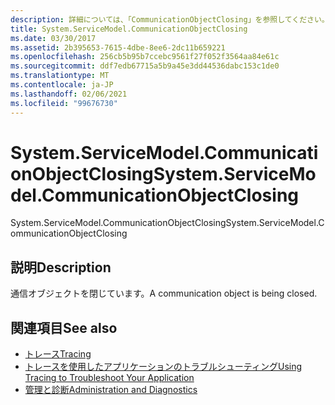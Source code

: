```yaml
---
description: 詳細については、「CommunicationObjectClosing」を参照してください。
title: System.ServiceModel.CommunicationObjectClosing
ms.date: 03/30/2017
ms.assetid: 2b395653-7615-4dbe-8ee6-2dc11b659221
ms.openlocfilehash: 256cb5b95b7ccebc9561f27f052f3564aa84e61c
ms.sourcegitcommit: ddf7edb67715a5b9a45e3dd44536dabc153c1de0
ms.translationtype: MT
ms.contentlocale: ja-JP
ms.lasthandoff: 02/06/2021
ms.locfileid: "99676730"
---
```

# <a name="systemservicemodelcommunicationobjectclosing"></a><span data-ttu-id="9d694-103">System.ServiceModel.CommunicationObjectClosing</span><span class="sxs-lookup"><span data-stu-id="9d694-103">System.ServiceModel.CommunicationObjectClosing</span></span>

<span data-ttu-id="9d694-104">System.ServiceModel.CommunicationObjectClosing</span><span class="sxs-lookup"><span data-stu-id="9d694-104">System.ServiceModel.CommunicationObjectClosing</span></span>  
  
## <a name="description"></a><span data-ttu-id="9d694-105">説明</span><span class="sxs-lookup"><span data-stu-id="9d694-105">Description</span></span>  

 <span data-ttu-id="9d694-106">通信オブジェクトを閉じています。</span><span class="sxs-lookup"><span data-stu-id="9d694-106">A communication object is being closed.</span></span>  
  
## <a name="see-also"></a><span data-ttu-id="9d694-107">関連項目</span><span class="sxs-lookup"><span data-stu-id="9d694-107">See also</span></span>

- [<span data-ttu-id="9d694-108">トレース</span><span class="sxs-lookup"><span data-stu-id="9d694-108">Tracing</span></span>](index.md)
- [<span data-ttu-id="9d694-109">トレースを使用したアプリケーションのトラブルシューティング</span><span class="sxs-lookup"><span data-stu-id="9d694-109">Using Tracing to Troubleshoot Your Application</span></span>](using-tracing-to-troubleshoot-your-application.md)
- [<span data-ttu-id="9d694-110">管理と診断</span><span class="sxs-lookup"><span data-stu-id="9d694-110">Administration and Diagnostics</span></span>](../index.md)
